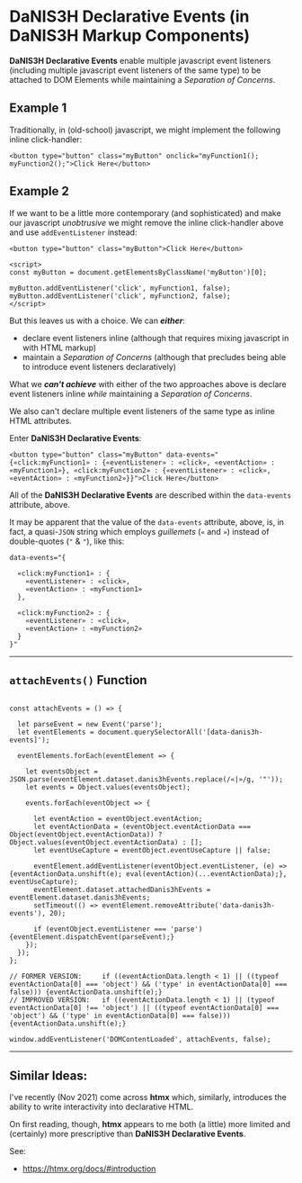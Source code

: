 # DaNIS3H Declarative Events (in DaNIS3H Markup Components)

**DaNIS3H Declarative Events** enable multiple javascript event listeners (including multiple javascript event listeners of the same type) to be attached to DOM Elements while maintaining a _Separation of Concerns_.

## Example 1

Traditionally, in (old-school) javascript, we might implement the following inline click-handler:

```
<button type="button" class="myButton" onclick="myFunction1(); myFunction2();">Click Here</button>
```

## Example 2

If we want to be a little more contemporary (and sophisticated) and make our javascript _unobtrusive_ we might remove the inline click-handler above and use `addEventListener` instead:

```
<button type="button" class="myButton">Click Here</button>

<script>
const myButton = document.getElementsByClassName('myButton')[0];

myButton.addEventListener('click', myFunction1, false);
myButton.addEventListener('click', myFunction2, false);
</script>
```

But this leaves us with a choice. We can ***either***:

- declare event listeners inline (although that requires mixing javascript in with HTML markup)
- maintain a _Separation of Concerns_ (although that precludes being able to introduce event listeners declaratively)

What we ***can't achieve*** with either of the two approaches above is declare event listeners inline _while_ maintaining a _Separation of Concerns_.

We also can't declare multiple event listeners of the same type as inline HTML attributes.

Enter **DaNIS3H Declarative Events**:

```
<button type="button" class="myButton" data-events="{«click:myFunction1» : {«eventListener» : «click», «eventAction» : «myFunction1»}, «click:myFunction2» : {«eventListener» : «click», «eventAction» : «myFunction2»}}">Click Here</button>
```

All of the **DaNIS3H Declarative Events** are described within the `data-events` attribute, above.

It may be apparent that the value of the `data-events` attribute, above, is, in fact, a quasi-`JSON` string which employs _guillemets_ (`«` and `»`) instead of double-quotes (`"` & `"`), like this:

```
data-events="{
  
  «click:myFunction1» : {
    «eventListener» : «click»,
    «eventAction» : «myFunction1»
  },
  
  «click:myFunction2» : {
    «eventListener» : «click»,
    «eventAction» : «myFunction2»
  }
}"
```

_______

## `attachEvents()` Function

```

const attachEvents = () => {

  let parseEvent = new Event('parse');
  let eventElements = document.querySelectorAll('[data-danis3h-events]');

  eventElements.forEach(eventElement => {

    let eventsObject = JSON.parse(eventElement.dataset.danis3hEvents.replace(/«|»/g, '"'));
    let events = Object.values(eventsObject);

    events.forEach(eventObject => {

      let eventAction = eventObject.eventAction;
      let eventActionData = (eventObject.eventActionData === Object(eventObject.eventActionData)) ? Object.values(eventObject.eventActionData) : [];
      let eventUseCapture = eventObject.eventUseCapture || false;

      eventElement.addEventListener(eventObject.eventListener, (e) => {eventActionData.unshift(e); eval(eventAction)(...eventActionData);}, eventUseCapture);
      eventElement.dataset.attachedDanis3hEvents = eventElement.dataset.danis3hEvents;
      setTimeout(() => eventElement.removeAttribute('data-danis3h-events'), 20);

      if (eventObject.eventListener === 'parse') {eventElement.dispatchEvent(parseEvent);}
    });
  });
};

// FORMER VERSION:     if ((eventActionData.length < 1) || ((typeof eventActionData[0] === 'object') && ('type' in eventActionData[0] === false))) {eventActionData.unshift(e);}
// IMPROVED VERSION:   if ((eventActionData.length < 1) || (typeof eventActionData[0] !== 'object') || ((typeof eventActionData[0] === 'object') && ('type' in eventActionData[0] === false))) {eventActionData.unshift(e);}

window.addEventListener('DOMContentLoaded', attachEvents, false);

```

_______

## Similar Ideas:

I've recently (Nov 2021) come across **htmx** which, similarly, introduces the ability to write interactivity into declarative HTML.

On first reading, though, **htmx** appears to me both (a little) more limited and (certainly) more prescriptive than **DaNIS3H Declarative Events**.

See:

 - https://htmx.org/docs/#introduction

